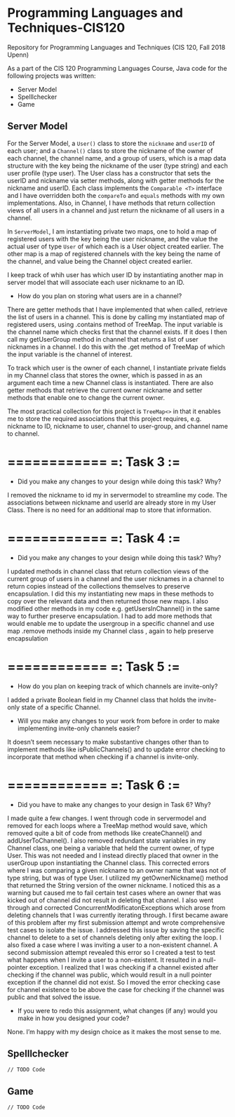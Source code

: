 # Programming Languages and Techniques-CIS120 #
Repository for Programming Languages and Techniques (CIS 120, Fall 2018 Upenn)  

As a part of the CIS 120 Programming Languages Course, Java code for the following projects was written:
- Server Model
- Spelllchecker
- Game

## Server Model ##
For the Server Model, a `User()` class to store the `nickname` and `userID` of each user; and a `Channel()` class to store the nickname of the owner of each channel, the channel name, and a group of users, which is a map data structure with the key being the nickname of the user (type string) and each user profile (type user). The User class has a constructor that sets the userID and nickname via setter methods, along with getter methods for the nickname and userID. Each class implements the `Comparable <T>` interface and I have overridden both the `compareTo` and `equals` methods with my own implementations. Also, in Channel, I have methods that return collection views of all users in a channel and just return the nickname of all users in a channel.

In `ServerModel`, I am instantiating private two maps, one to hold a map of registered users with the key being the user nickname, and the value the actual user of type `User` of which each is a User object created earlier. The other map is a map of registered channels with the key being the name of the channel, and value being the Channel object created earlier.

I keep track of whih user has which user ID by instantiating another map in server model that will associate each user nickname to an ID.

- How do you plan on storing what users are in a channel?

There are getter methods that I have implemented that when called, retrieve the list of users in a channel. This is done by calling my instantiated map of registered users, using .contains method of TreeMap. The input variable is the channel name which checks first that the channel exists. If it does I then call my getUserGroup method in channel that returns a list of user nicknames in a channel. I do this with the .get method of TreeMap of which the input variable is the channel of interest.

To track which user is the owner of each channel, I instantiate private fields in my Channel class that stores the owner, which is passed in as an argument each time a new Channel class is instantiated. There are also getter methods that retrieve the current owner nickname and setter methods that enable one to change the current owner.

The most practical collection for this project is `TreeMap<>` in that it enables me to store the required associations that this project requires, e.g. nickname to ID, nickname to user, channel to user-group, and channel name to channel.


============
=: Task 3 :=
============

- Did you make any changes to your design while doing this task? Why?

I removed the nickname to id my in servermodel to streamline my code. The associations between nickname and userId are already store in my User Class. There is no need for an additional map to store that information.


============
=: Task 4 :=
============

- Did you make any changes to your design while doing this task? Why?

I updated methods in channel class that return collection views of the current group of users in a channel and the user nicknames in a channel to return copies instead of the collections themselves to preserve encapsulation. I did this my instantiating new maps in these methods to copy over the relevant data and then returned those new maps. I also modified other methods in my code e.g. getUsersInChannel() in the same way to further preserve encapsulation. I had to add more methods that would enable me to update the usergroup in a specific channel and use map .remove methods inside my Channel class , again to help preserve encapsulation


============
=: Task 5 :=
============

- How do you plan on keeping track of which channels are invite-only?

I added a private Boolean field in my Channel class that holds the invite-only state of a specific Channel.

- Will you make any changes to your work from before in order to make
  implementing invite-only channels easier?

It doesn’t seem necessary to make substantive changes other than to implement methods like isPublicChannels() and to update error checking to incorporate that method when checking if a channel is invite-only.

============
=: Task 6 :=
============

- Did you have to make any changes to your design in Task 6? Why?

I made quite a few changes. I went through code in servermodel and removed for each loops where a TreeMap method would save, which removed quite a bit of code from methods like createChannel() and addUserToChannel(). I also removed redundant state variables in my Channel class, one being a variable that held the current owner, of type User. This was  not needed and I instead directly placed that owner in the userGroup upon instantiating the Channel class. This corrected errors where I was comparing a given nickname to an owner name that was not of type string, but was of type User. I utilized my getOwnerNickname() method that returned the String version of the owner nickname. I noticed this as a warning but caused me to fail certain test cases where an owner that was kicked out of channel did not result in deleting that channel.  I also went through and corrected ConcurrentModificatonExceptions which arose from deleting channels that I was currently iterating through. I first became aware of this problem after my first submission attempt and wrote comprehensive test cases to isolate the issue. I addressed this issue by saving the specific channel to delete to a set of channels deleting only after exiting the loop. I also fixed a case where I was inviting a user to a non-existent channel. A second submission attempt revealed this error so I created a test to test what happens when I invite a user to a non-existent. It resulted in a null-pointer exception. I realized that I was checking if a channel existed after checking if the channel was public, which would result in a null pointer exception if the channel did not exist. So I moved the error checking case for channel existence to be above the case for checking if the channel was public and that solved the issue.

- If you were to redo this assignment, what changes (if any) would you make in
  how you designed your code?

None. I’m happy with my design choice as it makes the most sense to me.




## Spelllchecker ##
```
// TODO Code
```

## Game ##

```
// TODO Code
```
